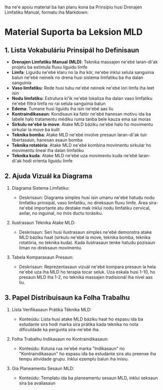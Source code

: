Iha ne'e apoiu material ba lian planu kona ba Prinsípiu husi Drenajen Limfatiku Manual, formatu iha Markdown:

# Material Suporta ba Leksion MLD

## 1. Lista Vokabuláriu Prinsipál ho Definisaun

- **Drenajen Limfatiku Manual (MLD)**: Teknika massajen ne'ebé laran-di'ak projetu ba estimula fluxu líguidu limfe
- **Limfa**: Líguidu ne'ebé klaru no la iha kór, ne'ebe inklui selula sanguinia balun ne'ebé neineik no drena husi sistema limfatiku ba iha dalan sanguinia
- **Vaso limfatiku**: Rede husi tubu ne'ebé neineik ne'ebé lori limfa iha leet isin
- **Nodu limfatiku**: Estrutura ki'ik ne'ebé lokaliza iha dalan vaso limfatiku ne'ebé filtra limfa no rai selula sanguinia balun
- **Edema**: Tumane husi líguidu iha isin ne'ebé aas liu
- **Kontraindikasaun**: Kondisaun ka fatór ne'ebé hanesan motivu ida ba labele halo tratamentu médiku ruma tanba bele kauza ema sai moras
- **Sirkulu ne'ebé la move**: Atake MLD báziku ne'ebé halo ho movimentu sirkular la move ba kulit
- **Teknika bomba**: Atake MLD ne'ebé involve presaun laran-di'ak tuir libertasaun, hanesan asaun bomba
- **Teknika rotatória**: Atake MLD ne'ebé kombina movimentu sirkular ho movimentu lineal iha dalan limfatiku
- **Teknika kuda**: Atake MLD ne'ebé uza movimentu kuda ne'ebé laran-di'ak hodi orienta líguidu limfe

## 2. Ajuda Vizuál ka Diagrama

1. Diagrama Sistema Limfatiku:
   - Deskrisaun: Diagrama simples husi isin umanu ne'ebé hatudu nodu limfatiku prinsipál, vaso limfatiku, no direksaun fluxu limfe. Área sira-ne'ebé importante atu destake mak inklui nodu limfatiku cervical, axilar, no inguinal, no mós ductu torásiku.

2. Ilustrasaun Téknika Atake MLD:
   - Deskrisaun: Seri husi ilustrasaun simples ne'ebé demonstra atake MLD báziku haat (sirkulu ne'ebé la move, teknika bomba, teknika rotatória, no teknika kuda). Kada ilustrasaun tenke hatudu pozisaun liman no direksaun movimentu.

3. Tabela Komparasaun Presaun:
   - Deskrisaun: Reprezentasaun vizuál ne'ebé kompara presaun la hela ne'ebé uza iha MLD ho terapia tocar seluk. Uza eskala husi 1-10, ho presaun MLD iha 1-2, no teknika massajen tradisionál iha nível aas liu.

## 3. Papel Distribuisaun ka Folha Trabalhu

1. Lista Verifikasaun Prátika Téknika MLD:
   - Konteúdu: Lista husi atake MLD báziku haat ho espasu ida ba estudante sira hodi marka sira prátika kada teknika no nota dificuldade ka pergunta sira-ne'ebé iha.

2. Folha Trabalhu Indikasaun no Kontraindikasaun:
   - Konteúdu: Koluna rua ne'ebé marka "Indikasaun" no "Kontraindikasaun" ho espasu ida ba estudante sira atu preenxe iha tempu atividade grupu. Inklui ezemplu balun iha inísiu.

3. Gia Planeamentu Sesaun MLD:
   - Konteúdu: Templatu ida ba planeamentu sesaun MLD, inklui seksaun sira ba avaliasaun